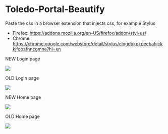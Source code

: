 # Toledo-Portal-Beautify

Paste the css in a browser extension that injects css, for example Stylus 
  - Firefox: https://addons.mozilla.org/en-US/firefox/addon/styl-us/
  - Chrome: https://chrome.google.com/webstore/detail/stylus/clngdbkpkpeebahjckkjfobafhncgmne?hl=en


NEW Login page

![](https://github.com/yannicfreson/Toledo-Portal-Beautify/blob/main/res/login_after.png?raw=true)

OLD Login page

![](https://github.com/yannicfreson/Toledo-Portal-Beautify/blob/main/res/login_before.png?raw=true)


NEW Home page

![](https://github.com/yannicfreson/Toledo-Portal-Beautify/blob/main/res/home_after.png?raw=true)


OLD Home page

![](https://github.com/yannicfreson/Toledo-Portal-Beautify/blob/main/res/home_before.png?raw=true)
